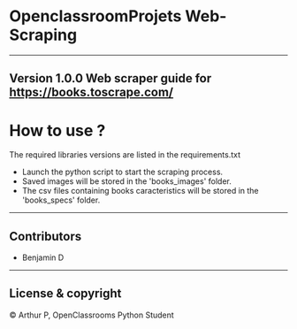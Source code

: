 # OpenclassroomProjets Web-Scraping
---
Version 1.0.0
Web scraper guide for https://books.toscrape.com/
---
# How to use ?
The required libraries versions are listed in the requirements.txt
* Launch the python script to start the scraping process.
* Saved images will be stored in the 'books_images' folder.
* The csv files containing books caracteristics will be stored in the 'books_specs' folder.
---
## Contributors
* Benjamin D
---
## License & copyright
© Arthur P, OpenClassrooms Python Student
